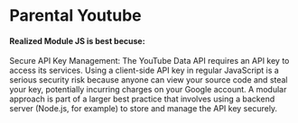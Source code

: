 # Parental Youtube 

#### Realized Module JS is best becuse:

Secure API Key Management: The YouTube Data API requires an API key to access its services. Using a client-side API key in regular JavaScript is a serious security risk because anyone can view your source code and steal your key, potentially incurring charges on your Google account. A modular approach is part of a larger best practice that involves using a backend server (Node.js, for example) to store and manage the API key securely.